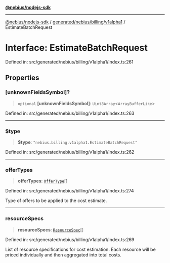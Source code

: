 [**@nebius/nodejs-sdk**](../../../../../README.md)

***

[@nebius/nodejs-sdk](../../../../../README.md) / [generated/nebius/billing/v1alpha1](../README.md) / EstimateBatchRequest

# Interface: EstimateBatchRequest

Defined in: src/generated/nebius/billing/v1alpha1/index.ts:261

## Properties

### \[unknownFieldsSymbol\]?

> `optional` **\[unknownFieldsSymbol\]**: `Uint8Array`\<`ArrayBufferLike`\>

Defined in: src/generated/nebius/billing/v1alpha1/index.ts:263

***

### $type

> **$type**: `"nebius.billing.v1alpha1.EstimateBatchRequest"`

Defined in: src/generated/nebius/billing/v1alpha1/index.ts:262

***

### offerTypes

> **offerTypes**: [`OfferType`](../type-aliases/OfferType.md)[]

Defined in: src/generated/nebius/billing/v1alpha1/index.ts:274

Type of offers to be applied to the cost estimate.

***

### resourceSpecs

> **resourceSpecs**: [`ResourceSpec`](ResourceSpec.md)[]

Defined in: src/generated/nebius/billing/v1alpha1/index.ts:269

List of resource specifications for cost estimation.
 Each resource will be priced individually and then aggregated into total costs.
